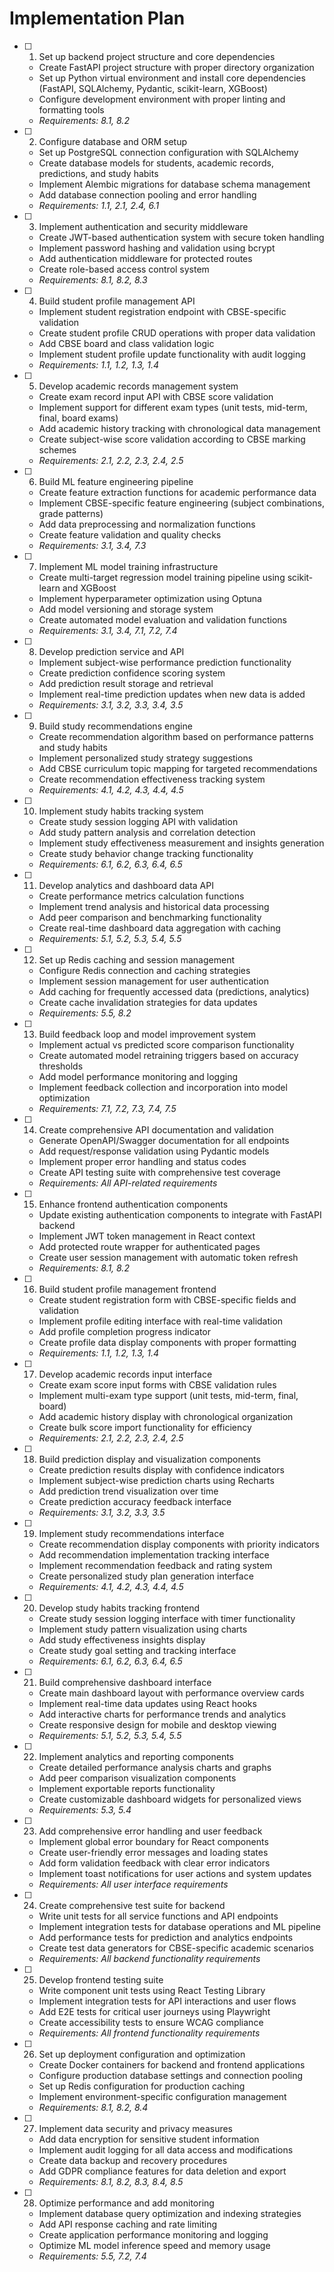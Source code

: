 # Implementation Plan

- [ ] 1. Set up backend project structure and core dependencies
  - Create FastAPI project structure with proper directory organization
  - Set up Python virtual environment and install core dependencies (FastAPI, SQLAlchemy, Pydantic, scikit-learn, XGBoost)
  - Configure development environment with proper linting and formatting tools
  - _Requirements: 8.1, 8.2_

- [ ] 2. Configure database and ORM setup
  - Set up PostgreSQL connection configuration with SQLAlchemy
  - Create database models for students, academic records, predictions, and study habits
  - Implement Alembic migrations for database schema management
  - Add database connection pooling and error handling
  - _Requirements: 1.1, 2.1, 2.4, 6.1_

- [ ] 3. Implement authentication and security middleware
  - Create JWT-based authentication system with secure token handling
  - Implement password hashing and validation using bcrypt
  - Add authentication middleware for protected routes
  - Create role-based access control system
  - _Requirements: 8.1, 8.2, 8.3_

- [ ] 4. Build student profile management API
  - Implement student registration endpoint with CBSE-specific validation
  - Create student profile CRUD operations with proper data validation
  - Add CBSE board and class validation logic
  - Implement student profile update functionality with audit logging
  - _Requirements: 1.1, 1.2, 1.3, 1.4_

- [ ] 5. Develop academic records management system
  - Create exam record input API with CBSE score validation
  - Implement support for different exam types (unit tests, mid-term, final, board exams)
  - Add academic history tracking with chronological data management
  - Create subject-wise score validation according to CBSE marking schemes
  - _Requirements: 2.1, 2.2, 2.3, 2.4, 2.5_

- [ ] 6. Build ML feature engineering pipeline
  - Create feature extraction functions for academic performance data
  - Implement CBSE-specific feature engineering (subject combinations, grade patterns)
  - Add data preprocessing and normalization functions
  - Create feature validation and quality checks
  - _Requirements: 3.1, 3.4, 7.3_

- [ ] 7. Implement ML model training infrastructure
  - Create multi-target regression model training pipeline using scikit-learn and XGBoost
  - Implement hyperparameter optimization using Optuna
  - Add model versioning and storage system
  - Create automated model evaluation and validation functions
  - _Requirements: 3.1, 3.4, 7.1, 7.2, 7.4_

- [ ] 8. Develop prediction service and API
  - Implement subject-wise performance prediction functionality
  - Create prediction confidence scoring system
  - Add prediction result storage and retrieval
  - Implement real-time prediction updates when new data is added
  - _Requirements: 3.1, 3.2, 3.3, 3.4, 3.5_

- [ ] 9. Build study recommendations engine
  - Create recommendation algorithm based on performance patterns and study habits
  - Implement personalized study strategy suggestions
  - Add CBSE curriculum topic mapping for targeted recommendations
  - Create recommendation effectiveness tracking system
  - _Requirements: 4.1, 4.2, 4.3, 4.4, 4.5_

- [ ] 10. Implement study habits tracking system
  - Create study session logging API with validation
  - Add study pattern analysis and correlation detection
  - Implement study effectiveness measurement and insights generation
  - Create study behavior change tracking functionality
  - _Requirements: 6.1, 6.2, 6.3, 6.4, 6.5_

- [ ] 11. Develop analytics and dashboard data API
  - Create performance metrics calculation functions
  - Implement trend analysis and historical data processing
  - Add peer comparison and benchmarking functionality
  - Create real-time dashboard data aggregation with caching
  - _Requirements: 5.1, 5.2, 5.3, 5.4, 5.5_

- [ ] 12. Set up Redis caching and session management
  - Configure Redis connection and caching strategies
  - Implement session management for user authentication
  - Add caching for frequently accessed data (predictions, analytics)
  - Create cache invalidation strategies for data updates
  - _Requirements: 5.5, 8.2_

- [ ] 13. Build feedback loop and model improvement system
  - Implement actual vs predicted score comparison functionality
  - Create automated model retraining triggers based on accuracy thresholds
  - Add model performance monitoring and logging
  - Implement feedback collection and incorporation into model optimization
  - _Requirements: 7.1, 7.2, 7.3, 7.4, 7.5_

- [ ] 14. Create comprehensive API documentation and validation
  - Generate OpenAPI/Swagger documentation for all endpoints
  - Add request/response validation using Pydantic models
  - Implement proper error handling and status codes
  - Create API testing suite with comprehensive test coverage
  - _Requirements: All API-related requirements_

- [ ] 15. Enhance frontend authentication components
  - Update existing authentication components to integrate with FastAPI backend
  - Implement JWT token management in React context
  - Add protected route wrapper for authenticated pages
  - Create user session management with automatic token refresh
  - _Requirements: 8.1, 8.2_

- [ ] 16. Build student profile management frontend
  - Create student registration form with CBSE-specific fields and validation
  - Implement profile editing interface with real-time validation
  - Add profile completion progress indicator
  - Create profile data display components with proper formatting
  - _Requirements: 1.1, 1.2, 1.3, 1.4_

- [ ] 17. Develop academic records input interface
  - Create exam score input forms with CBSE validation rules
  - Implement multi-exam type support (unit tests, mid-term, final, board)
  - Add academic history display with chronological organization
  - Create bulk score import functionality for efficiency
  - _Requirements: 2.1, 2.2, 2.3, 2.4, 2.5_

- [ ] 18. Build prediction display and visualization components
  - Create prediction results display with confidence indicators
  - Implement subject-wise prediction charts using Recharts
  - Add prediction trend visualization over time
  - Create prediction accuracy feedback interface
  - _Requirements: 3.1, 3.2, 3.3, 3.5_

- [ ] 19. Implement study recommendations interface
  - Create recommendation display components with priority indicators
  - Add recommendation implementation tracking interface
  - Implement recommendation feedback and rating system
  - Create personalized study plan generation interface
  - _Requirements: 4.1, 4.2, 4.3, 4.4, 4.5_

- [ ] 20. Develop study habits tracking frontend
  - Create study session logging interface with timer functionality
  - Implement study pattern visualization using charts
  - Add study effectiveness insights display
  - Create study goal setting and tracking interface
  - _Requirements: 6.1, 6.2, 6.3, 6.4, 6.5_

- [ ] 21. Build comprehensive dashboard interface
  - Create main dashboard layout with performance overview cards
  - Implement real-time data updates using React hooks
  - Add interactive charts for performance trends and analytics
  - Create responsive design for mobile and desktop viewing
  - _Requirements: 5.1, 5.2, 5.3, 5.4, 5.5_

- [ ] 22. Implement analytics and reporting components
  - Create detailed performance analysis charts and graphs
  - Add peer comparison visualization components
  - Implement exportable reports functionality
  - Create customizable dashboard widgets for personalized views
  - _Requirements: 5.3, 5.4_

- [ ] 23. Add comprehensive error handling and user feedback
  - Implement global error boundary for React components
  - Create user-friendly error messages and loading states
  - Add form validation feedback with clear error indicators
  - Implement toast notifications for user actions and system updates
  - _Requirements: All user interface requirements_

- [ ] 24. Create comprehensive test suite for backend
  - Write unit tests for all service functions and API endpoints
  - Implement integration tests for database operations and ML pipeline
  - Add performance tests for prediction and analytics endpoints
  - Create test data generators for CBSE-specific academic scenarios
  - _Requirements: All backend functionality requirements_

- [ ] 25. Develop frontend testing suite
  - Write component unit tests using React Testing Library
  - Implement integration tests for API interactions and user flows
  - Add E2E tests for critical user journeys using Playwright
  - Create accessibility tests to ensure WCAG compliance
  - _Requirements: All frontend functionality requirements_

- [ ] 26. Set up deployment configuration and optimization
  - Create Docker containers for backend and frontend applications
  - Configure production database settings and connection pooling
  - Set up Redis configuration for production caching
  - Implement environment-specific configuration management
  - _Requirements: 8.1, 8.2, 8.4_

- [ ] 27. Implement data security and privacy measures
  - Add data encryption for sensitive student information
  - Implement audit logging for all data access and modifications
  - Create data backup and recovery procedures
  - Add GDPR compliance features for data deletion and export
  - _Requirements: 8.1, 8.2, 8.3, 8.4, 8.5_

- [ ] 28. Optimize performance and add monitoring
  - Implement database query optimization and indexing strategies
  - Add API response caching and rate limiting
  - Create application performance monitoring and logging
  - Optimize ML model inference speed and memory usage
  - _Requirements: 5.5, 7.2, 7.4_